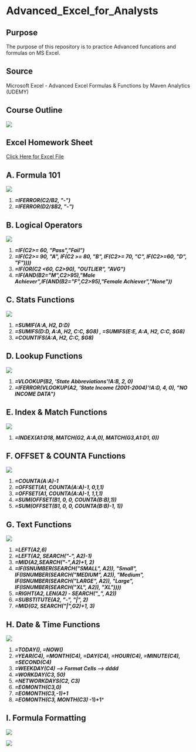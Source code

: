 # Advanced_Excel_for_Analysts


## Purpose

The purpose of this repository is to practice Advanced funcations and formulas on MS Excel.

## Source

Microsoft Excel - Advanced Excel Formulas & Functions by Maven Analytics (UDEMY)

## Course Outline

![](resources/course_outline.png)

## Excel Homework Sheet
[Click Here for Excel File](https://github.com/Sukanya807/Advanced_Excel_for_Analysts/blob/main/Excel_Homework_Exercises.xlsx)

## A. Formula 101

![](resources/formula101_instructions.png)

1. ***=IFERROR(C2/B2, "-")***
2. ***=IFERROR(D2/$B2, "-")***

## B. Logical Operators

![](resources/logical_operators_instructions.png)

1. ***=IF(C2>= 60, "Pass","Fail")***
2. ***=IF(C2>= 90, "A", IF(C2 >= 80, "B", IF(C2>= 70, "C", IF(C2>=60, "D", "F"))))***
3. ***=IF(OR(C2 <60, C2>90), "OUTLIER", "AVG")***
4. ***=IF(AND(B2="M",C2>95),"Male Achiever",IF(AND(B2="F",C2>95),"Female Achiever","None"))***

## C. Stats Functions

![](resources/stats_functions_instructions.png)

1. ***=SUMIF(A:A, $H$2, D:D)***
2. ***=SUMIFS(D:D, $A:$A, $H$2, $C:$C, $G8)  ,  =SUMIFS(E:E, $A:$A, $H$2, $C:$C, $G8)***
3. ***=COUNTIFS($A:$A, $H$2, $C:$C, $G8)***

## D. Lookup Functions

![](resources/lookup_functions.png)

1. ***=VLOOKUP(B2, 'State Abbreviations'!A:B, 2, 0)***
2. ***=IFERROR(VLOOKUP(A2, 'State Income (2001-2004)'!A:D, 4, 0), "NO INCOME DATA")***

## E. Index & Match Functions

![](resources/index_match.png)

1. ***=INDEX($A$1:$D$18, MATCH($G$2, A:A,0), MATCH($G$3,$A$1:$D$1, 0))***

## F. OFFSET & COUNTA Functions

![](resouces/offset_counta.png)

1. ***=COUNTA(A:A)-1***
2. ***=OFFSET(A1, COUNTA(A:A)-1, 0,1,1)***
3. ***=OFFSET(A1, COUNTA(A:A)-1, 1,1,1)***
4. ***=SUM(OFFSET(B1, 0, 0, COUNTA(B:B),1))***
5. ***=SUM(OFFSET(B1, 0, 0, COUNTA(B:B)-1, 1))***

## G. Text Functions

![](resources/text_funcs.png)

1. ***=LEFT(A2,6)***
2. ***=LEFT(A2, SEARCH("-", A2)-1)***
3. ***=MID(A2,SEARCH("-",A2)+1, 2)***
4. ***=IF(ISNUMBER(SEARCH("SMALL", A2)), "Small", IF(ISNUMBER(SEARCH("MEDIUM", A2)), "Medium",  IF(ISNUMBER(SEARCH("LARGE", A2)), "Large", IF(ISNUMBER(SEARCH("XL", A2)), "XL"))))***
5. ***=RIGHT(A2, LEN(A2) - SEARCH("_", A2))***
6. ***=SUBSTITUTE(A2, "-", "|", 2)***
7. ***=MID(G2, SEARCH("|",G2)+1, 3)***

## H. Date & Time Functions

![](resouces/time_date_func.png)

1. ***=TODAY(),   =NOW()***
2. ***=YEAR(C4), =MONTH(C4), =DAY(C4), =HOUR(C4), =MINUTE(C4),  =SECOND(C4)***
3. ***=WEEKDAY(C4) --> Format Cells --> dddd***
4. ***=WORKDAY(C3, 50)***
5. ***=NETWORKDAYS(C2, C3)***
6. ***=EOMONTH(C3,0)***
7. ***=EOMONTH(C3,-1)+1***
8. ***=EOMONTH(C3, MONTH(C3)* -1)+1***

## I. Formula Formatting

![](resources/formula_formatting.png)

![](resources/formula_formatting_answer.png)



